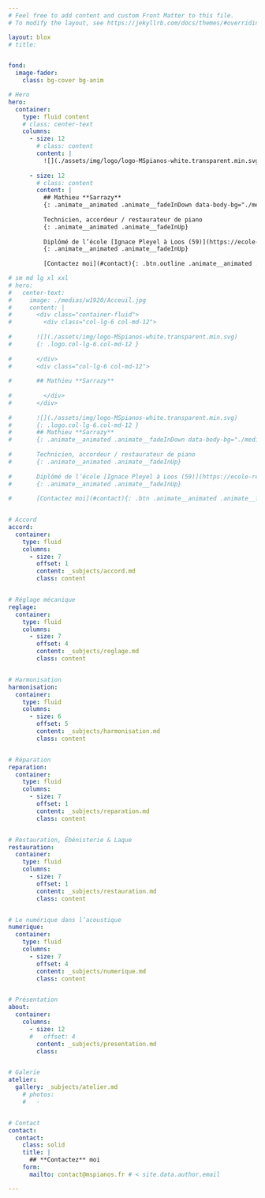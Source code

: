 ```yaml
---
# Feel free to add content and custom Front Matter to this file.
# To modify the layout, see https://jekyllrb.com/docs/themes/#overriding-theme-defaults

layout: blox
# title: 


fond:
  image-fader:
    class: bg-cover bg-anim

# Hero
hero:
  container:
    type: fluid content
    # class: center-text
    columns:
      - size: 12
        # class: content
        content: |
          ![](./assets/img/logo/logo-MSpianos-white.transparent.min.svg)
      
      - size: 12
        # class: content
        content: |
          ## Mathieu **Sarrazy**
          {: .animate__animated .animate__fadeInDown data-body-bg="./medias/w1920/Acceuil.jpg" }
          
          Technicien, accordeur / restaurateur de piano
          {: .animate__animated .animate__fadeInUp}
          
          Diplômé de l’école [Ignace Pleyel à Loos (59)](https://ecole-regionale-deficients-visuels.enthdf.fr/metier-dart-accordeur-de-piano/)
          {: .animate__animated .animate__fadeInUp}
          
          [Contactez moi](#contact){: .btn.outline .animate__animated .animate__fadeInUp .scrollto}

# sm md lg xl xxl 
# hero:
#   center-text:
#     image: ./medias/w1920/Acceuil.jpg
#     content: |
#       <div class="container-fluid">
#         <div class="col-lg-6 col-md-12">
      
#       ![](./assets/img/logo-MSpianos-white.transparent.min.svg)
#       {: .logo.col-lg-6.col-md-12 }
      
#       </div>
#       <div class="col-lg-6 col-md-12">
      
#       ## Mathieu **Sarrazy**
      
#         </div>
#       </div>
      
#       ![](./assets/img/logo-MSpianos-white.transparent.min.svg)
#       {: .logo.col-lg-6.col-md-12 }
#       ## Mathieu **Sarrazy**
#       {: .animate__animated .animate__fadeInDown data-body-bg="./medias/w1920/Acceuil.jpg" }
      
#       Technicien, accordeur / restaurateur de piano
#       {: .animate__animated .animate__fadeInUp}
      
#       Diplômé de l’école [Ignace Pleyel à Loos (59)](https://ecole-regionale-deficients-visuels.enthdf.fr/metier-dart-accordeur-de-piano/)
#       {: .animate__animated .animate__fadeInUp}
      
#       [Contactez moi](#contact){: .btn .animate__animated .animate__fadeInUp .scrollto}


# Accord
accord:
  container:
    type: fluid
    columns:
      - size: 7
        offset: 1
        content: _subjects/accord.md
        class: content


# Réglage mécanique
reglage:
  container:
    type: fluid
    columns:
      - size: 7
        offset: 4
        content: _subjects/reglage.md
        class: content


# Harmonisation
harmonisation:
  container:
    type: fluid
    columns:
      - size: 6
        offset: 5
        content: _subjects/harmonisation.md
        class: content


# Réparation
reparation:
  container:
    type: fluid
    columns:
      - size: 7
        offset: 1
        content: _subjects/reparation.md
        class: content


# Restauration, Ébénisterie & Laque
restauration:
  container:
    type: fluid
    columns:
      - size: 7
        offset: 1
        content: _subjects/restauration.md
        class: content


# Le numérique dans l’acoustique
numerique:
  container:
    type: fluid
    columns:
      - size: 7
        offset: 4
        content: _subjects/numerique.md
        class: content


# Présentation
about:
  container:
    columns:
      - size: 12
      #   offset: 4
        content: _subjects/presentation.md
        class: 


# Galerie
atelier:
  gallery: _subjects/atelier.md
    # photos:
    #   - 


# Contact
contact:
  contact:
    class: solid
    title: |
      ## **Contactez** moi
    form:
      mailto: contact@mspianos.fr # < site.data.author.email

---
```

